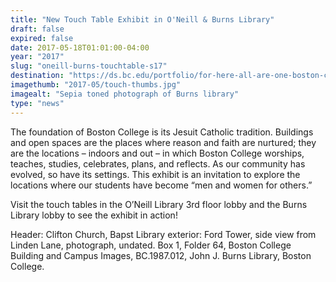 ```yaml
---
title: "New Touch Table Exhibit in O'Neill & Burns Library"
draft: false
expired: false
date: 2017-05-18T01:01:00-04:00
year: "2017"
slug: "oneill-burns-touchtable-s17"
destination: "https://ds.bc.edu/portfolio/for-here-all-are-one-boston-college-buildings-community/"
imagethumb: "2017-05/touch-thumbs.jpg"
imagealt: "Sepia toned photograph of Burns library"
type: "news"
---
```


The foundation of Boston College is its Jesuit Catholic tradition. Buildings and open spaces are the places where reason and faith are nurtured; they are the locations – indoors and out – in which Boston College worships, teaches, studies, celebrates, plans, and reflects. As our community has evolved, so have its settings. This exhibit is an invitation to explore the locations where our students have become “men and women for others.”

Visit the touch tables in the O’Neill Library 3rd floor lobby and the Burns Library lobby to see the exhibit in action!

Header: Clifton Church, Bapst Library exterior: Ford Tower, side view from Linden Lane, photograph, undated. Box 1, Folder 64, Boston College Building and Campus Images, BC.1987.012, John J. Burns Library, Boston College.
